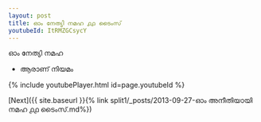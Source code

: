```yaml
---
layout: post
title: ഓം നേത്യി നമഹ ൧൧ ടൈംസ്
youtubeId: ItRMZGCsycY
---
```

 
 
 ഓം നേത്യി നമഹ 
 
 -  ആരാണ് നിയമം 
 
  
 
  
 
 
 
 
 
 


{% include youtubePlayer.html id=page.youtubeId %}
 
[Next]({{ site.baseurl }}{% link  split1/_posts/2013-09-27-ഓം അനീതിയായി നമഹ ൧൧ ടൈംസ്.md%})
 
